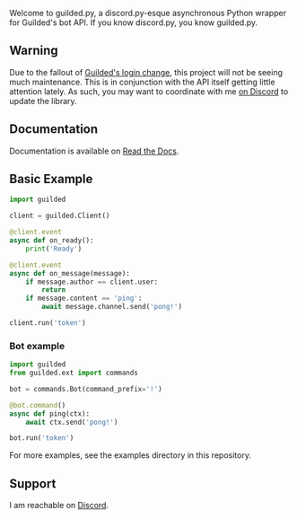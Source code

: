 Welcome to guilded.py, a discord.py-esque asynchronous Python wrapper for Guilded's bot API. If you know discord.py, you know guilded.py.

## Warning

Due to the fallout of [Guilded's login change](https://www.guilded.gg/blog/update-to-guilded-login-requirements), this project will not be seeing much maintenance. This is in conjunction with the API itself getting little attention lately. As such, you may want to coordinate with me [on Discord](#support) to update the library.

## Documentation

Documentation is available on [Read the Docs](https://guildedpy.readthedocs.io).

## Basic Example

```py
import guilded

client = guilded.Client()

@client.event
async def on_ready():
    print('Ready')

@client.event
async def on_message(message):
    if message.author == client.user:
        return
    if message.content == 'ping':
        await message.channel.send('pong!')

client.run('token')
```

### Bot example

```py
import guilded
from guilded.ext import commands

bot = commands.Bot(command_prefix='!')

@bot.command()
async def ping(ctx):
    await ctx.send('pong!')

bot.run('token')
```

For more examples, see the examples directory in this repository.

## Support

I am reachable on [Discord](https://discord.com/invite/m4BqzUx72w).
